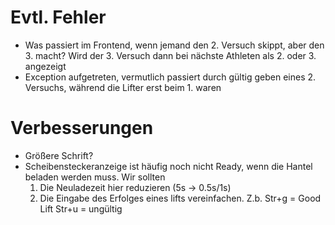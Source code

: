 # Evtl. Fehler
- Was passiert im Frontend, wenn jemand den 2. Versuch skippt, aber den 3.
  macht? Wird der 3. Versuch dann bei nächste Athleten als 2. oder 3. angezeigt
- Exception aufgetreten, vermutlich passiert durch gültig geben eines 2.
  Versuchs, während die Lifter erst beim 1. waren

# Verbesserungen
- Größere Schrift?
- Scheibensteckeranzeige ist häufig noch nicht Ready, wenn die Hantel beladen
  werden muss. Wir sollten
  1. Die Neuladezeit hier reduzieren (5s -> 0.5s/1s)
  2. Die Eingabe des Erfolges eines lifts vereinfachen. Z.b. Str+g = Good Lift
     Str+u = ungültig
